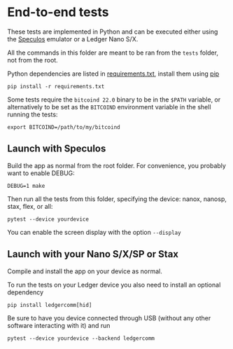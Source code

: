 # End-to-end tests

These tests are implemented in Python and can be executed either using the [Speculos](https://github.com/LedgerHQ/speculos) emulator or a Ledger Nano S/X.

All the commands in this folder are meant to be ran from the `tests` folder, not from the root.

Python dependencies are listed in [requirements.txt](requirements.txt), install them using [pip](https://pypi.org/project/pip/)

```
pip install -r requirements.txt
```

Some tests require the `bitcoind 22.0` binary to be in the `$PATH` variable, or alternatively to be set as the `BITCOIND` environment variable in the shell running the tests:

```
export BITCOIND=/path/to/my/bitcoind
```

## Launch with Speculos

Build the app as normal from the root folder. For convenience, you probably want to enable DEBUG:

```
DEBUG=1 make
```

Then run all the tests from this folder, specifying the device: nanox, nanosp, stax, flex, or all:

```
pytest --device yourdevice
```
You can enable the screen display with the option `--display`

## Launch with your Nano S/X/SP or Stax

Compile and install the app on your device as normal.

To run the tests on your Ledger device you also need to install an optional dependency

```
pip install ledgercomm[hid]
```

Be sure to have you device connected through USB (without any other software interacting with it) and run

```
pytest --device yourdevice --backend ledgercomm
```